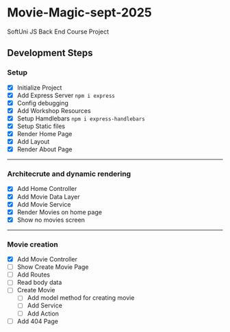 # Movie-Magic-sept-2025
SoftUni JS Back End Course Project

## Development Steps

### Setup
 - [x] Initialize Project
 - [x] Add Express Server `npm i express`
 - [x] Config debugging
 - [x] Add Workshop Resources
 - [x] Setup Hamdlebars `npm i express-handlebars` 
 - [x] Setup Static files
 - [x] Render Home Page
 - [x] Add Layout
 - [x] Render About Page
---
### Architecrute and dynamic rendering
 - [x] Add Home Controller
 - [x] Add Movie Data Layer
 - [x] Add Movie Service
 - [x] Render Movies on home page
 - [x] Show no movies screen
 ---
 ### Movie creation
 - [x] Add Movie Controller
 - [ ] Show Create Movie Page
 - [ ] Add Routes
 - [ ] Read body data
 - [ ] Create Movie 
    - [ ] Add model method for creating movie
    - [ ] Add Service
    - [ ] Add Action
 - [ ] Add 404 Page
